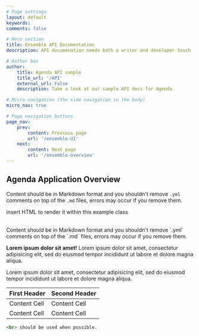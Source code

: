 ```yaml
---
# Page settings
layout: default
keywords:
comments: false

# Hero section
title: Ensemble API Documentation
description: API documenation needs both a writer and developer touch

# Author box
author:
    title: Agenda API sample
    title_url: '/API'
    external_url: False
    description: Take a look at our sample API docs for Agenda.

# Micro navigation (the side navigation in the body)
micro_nav: true

# Page navigation buttons
page_nav:
    prev:
        content: Previous page
        url: '/ensemble-UI'
    next:
        content: Next page
        url: '/ensemble-overview'
---
```

<!-- Write the documenation content here, do not change anyting above the "---" aside from descriptions -->

## Agenda Application Overview

Content should be in Markdown format and you shouldn't remove `.yml` comments on top of the `.md` files, errors may occur if you remove them.

<div class="example">
    <p>insert HTML to render it within this example class</p>
</div>

<br>
Content should be in Markdown format and you shouldn't remove `.yml` comments on top of the `.md` files, errors may occur if you remove them.

<div class="callout callout--info">
    <p><strong>Lorem ipsum dolor sit amet!</strong> Lorem ipsum dolor sit amet, consectetur adipisicing elit, sed do eiusmod tempor incididunt ut labore et dolore magna aliqua.</p>
    <p>Lorem ipsum dolor sit amet, consectetur adipisicing elit, sed do eiusmod tempor incididunt ut labore et dolore magna aliqua.</p>
</div>

| First Header  | Second Header |
| ------------- | ------------- |
| Content Cell  | Content Cell  |
| Content Cell  | Content Cell  |

```html
<br> should be used when possible.
```
